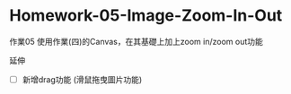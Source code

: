 # Homework-05-Image-Zoom-In-Out

作業05
使用作業(四)的Canvas，在其基礎上加上zoom in/zoom out功能

延伸

- [ ] 新增drag功能 (滑鼠拖曳圖片功能)
